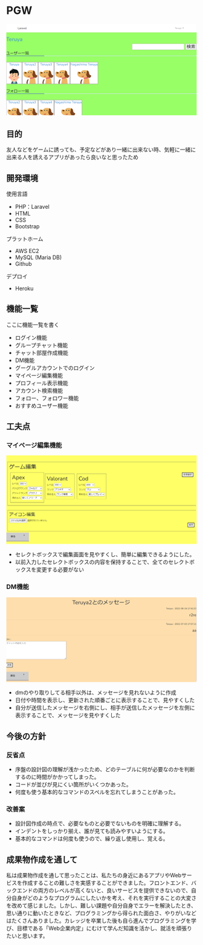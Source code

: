 # PGW
![index](./images/index.png)

## 目的
友人などをゲームに誘っても、予定などがあり一緒に出来ない時、気軽に一緒に出来る人を誘えるアプリがあったら良いなと思ったため

## 開発環境
使用言語
* PHP：Laravel
* HTML
* CSS
* Bootstrap

プラットホーム
* AWS EC2
* MySQL (Maria DB)
* Github

デプロイ
* Heroku

## 機能一覧
ここに機能一覧を書く
* ログイン機能
* グループチャット機能
* チャット部屋作成機能
* DM機能
* グーグルアカウントでのログイン
* マイページ編集機能
* プロフィール表示機能
* アカウント検索機能
* フォロー、フォロワー機能
* おすすめユーザー機能




## 工夫点
### マイページ編集機能
![edit](./images/edit.png)
* セレクトボックスで編集画面を見やすくし、簡単に編集できるようにした。
* 以前入力したセレクトボックスの内容を保持することで、全てのセレクトボックスを変更する必要がない


### DM機能
![dm](./images/dm.png)
* dmのやり取りしてる相手以外は、メッセージを見れないように作成
* 日付や時間を表示し、更新された順番ごとに表示することで、見やすくした
* 自分が送信したメッセージを右側にし、相手が送信したメッセージを左側に表示することで、メッセージを見やすくした



## 今後の方針
### 反省点
* 序盤の設計図の理解が浅かったため、どのテーブルに何が必要なのかを判断するのに時間がかかってしまった。
* コードが並びが見にくい箇所がいくつかあった。
* 何度も使う基本的なコマンドのスペルを忘れてしまうことがあった。

### 改善案
* 設計図作成の時点で、必要なものと必要でないものを明確に理解する。
* インデントをしっかり揃え、誰が見ても読みやすいようにする。
* 基本的なコマンドは何度も使うので、繰り返し使用し、覚える。


## 成果物作成を通して
私は成果物作成を通して思ったことは、私たちの身近にあるアプリやWebサービスを作成することの難しさを実感することができました。フロントエンド、バックエンドの両方のレベルが高くないと、良いサービスを提供できないので、自分自身がどのようなプログラムにしたいかを考え、それを実行することの大変さを改めて感じました。しかし、難しい課題や自分自身でエラーを解決したとき、思い通りに動いたときなど、プログラミングから得られた面白さ、やりがいなどはたくさんありました。カレッジを卒業した後も自ら進んでプログラミングを学び、目標である「Web企業内定」にむけて学んだ知識を活かし、就活を頑張りたいと思います。
